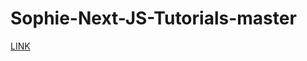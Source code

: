 # Sophie-Next-JS-Tutorials-master
[LINK]( https://the-digitalacademy.github.io/Sophie-Next-JS-Tutorials-master/)
